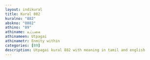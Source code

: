 ```yaml
---
layout: indikural
title: Kural 882
kuralno: "882"
abskno: "0882"
athino: "89"
athiname: உட்பகை
athinameen: Utpagai
athinametr: Enmity within
categories: [89]
description: Utpagai kural 882 with meaning in tamil and english 
---
```


